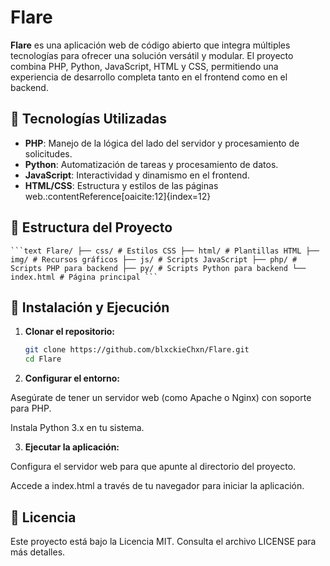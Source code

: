 # Flare

**Flare** es una aplicación web de código abierto que integra múltiples tecnologías para ofrecer una solución versátil y modular. El proyecto combina PHP, Python, JavaScript, HTML y CSS, permitiendo una experiencia de desarrollo completa tanto en el frontend como en el backend.

## 🧩 Tecnologías Utilizadas

- **PHP**: Manejo de la lógica del lado del servidor y procesamiento de solicitudes.
- **Python**: Automatización de tareas y procesamiento de datos.
- **JavaScript**: Interactividad y dinamismo en el frontend.
- **HTML/CSS**: Estructura y estilos de las páginas web.:contentReference[oaicite:12]{index=12}

## 📁 Estructura del Proyecto

<pre><code>```text Flare/ ├── css/ # Estilos CSS ├── html/ # Plantillas HTML ├── img/ # Recursos gráficos ├── js/ # Scripts JavaScript ├── php/ # Scripts PHP para backend ├── py/ # Scripts Python para backend └── index.html # Página principal ``` </code></pre>

## 🚀 Instalación y Ejecución

1. **Clonar el repositorio:**

   ```bash
   git clone https://github.com/blxckieChxn/Flare.git
   cd Flare

2. **Configurar el entorno:**

  Asegúrate de tener un servidor web (como Apache o Nginx) con soporte para PHP.

  Instala Python 3.x en tu sistema.

3. **Ejecutar la aplicación:**

  Configura el servidor web para que apunte al directorio del proyecto.

  Accede a index.html a través de tu navegador para iniciar la aplicación.

## 📄 Licencia

Este proyecto está bajo la Licencia MIT. Consulta el archivo LICENSE para más detalles.

